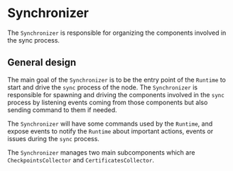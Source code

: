 # Synchronizer

The `Synchronizer` is responsible for organizing the components involved in the sync process.

## General design

The main goal of the `Synchronizer` is to be the entry point of the `Runtime` to start and drive the `sync` process of the node. The `Synchronizer` is responsible for spawning and driving the components involved in the `sync` process by listening events coming from those components but also sending command to them if needed.

The `Synchronizer` will have some commands used by the `Runtime`, and expose events to notify the `Runtime` about important actions, events or issues during the `sync` process.

The `Synchronizer` manages two main subcomponents which are `CheckpointsCollector` and `CertificatesCollector`.

<!-- ## Internal design -->
